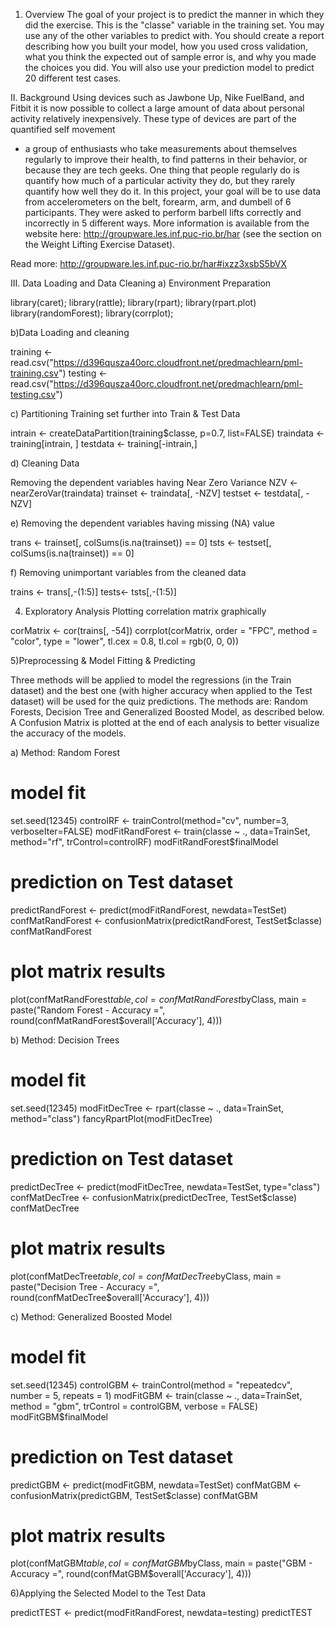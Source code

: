 1. Overview
The goal of your project is to predict the manner in which they did the exercise. 
This is the "classe" variable in the training set. You may use any of the other variables to predict with. 
You should create a report describing how you built your model, how you used cross validation, 
what you think the expected out of sample error is, and why you made the choices you did. 
You will also use your prediction model to predict 20 different test cases.

II. Background
Using devices such as Jawbone Up, Nike FuelBand, and Fitbit it is now possible to collect a large amount of data
about personal activity relatively inexpensively. These type of devices are part of the quantified self movement 
- a group of enthusiasts who take measurements about themselves regularly to improve their health, 
to find patterns in their behavior, or because they are tech geeks. One thing that people regularly 
do is quantify how much of a particular activity they do, but they rarely quantify how well they do it.
In this project, your goal will be to use data from accelerometers on the belt, forearm, arm, and dumbell of 6 participants.
They were asked to perform barbell lifts correctly and incorrectly in 5 different ways. 
More information is available from the website here: http://groupware.les.inf.puc-rio.br/har 
(see the section on the Weight Lifting Exercise Dataset).

Read more: http://groupware.les.inf.puc-rio.br/har#ixzz3xsbS5bVX


III. Data Loading and Data Cleaning
a) Environment Preparation

library(caret); library(rattle); library(rpart); library(rpart.plot)
library(randomForest); library(corrplot);

b)Data Loading and cleaning

training <- read.csv("https://d396qusza40orc.cloudfront.net/predmachlearn/pml-training.csv")
testing <- read.csv("https://d396qusza40orc.cloudfront.net/predmachlearn/pml-testing.csv")

c) Partitioning Training set further into Train & Test Data

intrain <- createDataPartition(training$classe, p=0.7, list=FALSE)
traindata <- training[intrain, ]
testdata <- training[-intrain,]

d) Cleaning Data

Removing the dependent variables having Near Zero Variance
NZV <- nearZeroVar(traindata)
trainset <- traindata[, -NZV]
testset  <- testdata[, -NZV]

e) Removing the dependent variables having missing (NA) value

trans <- trainset[, colSums(is.na(trainset)) == 0]
tsts <- testset[, colSums(is.na(trainset)) == 0]

f) Removing unimportant variables from the cleaned data

trains <- trans[,-(1:5)]
tests<- tsts[,-(1:5)]

4) Exploratory Analysis
Plotting correlation matrix graphically

corMatrix <- cor(trains[, -54])
corrplot(corMatrix, order = "FPC", method = "color", type = "lower", 
         tl.cex = 0.8, tl.col = rgb(0, 0, 0))
         
5)Preprocessing & Model Fitting & Predicting

Three methods will be applied to model the regressions (in the Train dataset) and
the best one (with higher accuracy when applied to the Test dataset) will be used for the quiz predictions.
The methods are: Random Forests, Decision Tree and Generalized Boosted Model, as described below.
A Confusion Matrix is plotted at the end of each analysis to better visualize the accuracy of the models.

a) Method: Random Forest
# model fit
set.seed(12345)
controlRF <- trainControl(method="cv", number=3, verboseIter=FALSE)
modFitRandForest <- train(classe ~ ., data=TrainSet, method="rf",
                          trControl=controlRF)
modFitRandForest$finalModel

# prediction on Test dataset
predictRandForest <- predict(modFitRandForest, newdata=TestSet)
confMatRandForest <- confusionMatrix(predictRandForest, TestSet$classe)
confMatRandForest

# plot matrix results
plot(confMatRandForest$table, col = confMatRandForest$byClass, 
     main = paste("Random Forest - Accuracy =",
                  round(confMatRandForest$overall['Accuracy'], 4)))
                  
 b) Method: Decision Trees
# model fit
set.seed(12345)
modFitDecTree <- rpart(classe ~ ., data=TrainSet, method="class")
fancyRpartPlot(modFitDecTree)

# prediction on Test dataset
predictDecTree <- predict(modFitDecTree, newdata=TestSet, type="class")
confMatDecTree <- confusionMatrix(predictDecTree, TestSet$classe)
confMatDecTree

# plot matrix results
plot(confMatDecTree$table, col = confMatDecTree$byClass, 
     main = paste("Decision Tree - Accuracy =",
                  round(confMatDecTree$overall['Accuracy'], 4)))
                  
 c) Method: Generalized Boosted Model
# model fit
set.seed(12345)
controlGBM <- trainControl(method = "repeatedcv", number = 5, repeats = 1)
modFitGBM  <- train(classe ~ ., data=TrainSet, method = "gbm",
                    trControl = controlGBM, verbose = FALSE)
modFitGBM$finalModel

# prediction on Test dataset
predictGBM <- predict(modFitGBM, newdata=TestSet)
confMatGBM <- confusionMatrix(predictGBM, TestSet$classe)
confMatGBM

# plot matrix results
plot(confMatGBM$table, col = confMatGBM$byClass, 
     main = paste("GBM - Accuracy =", round(confMatGBM$overall['Accuracy'], 4)))
     
6)Applying the Selected Model to the Test Data     

predictTEST <- predict(modFitRandForest, newdata=testing)
predictTEST
